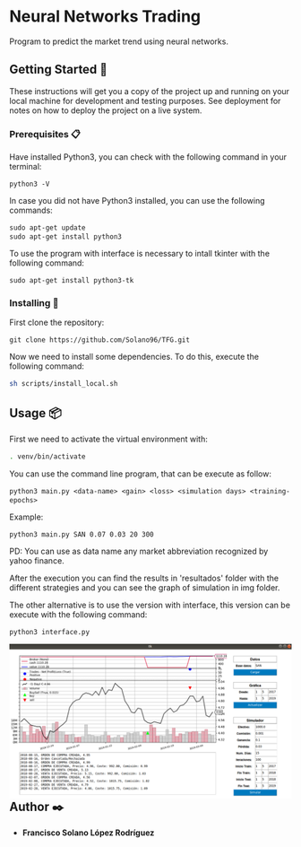 # Neural Networks Trading

Program to predict the market trend using neural networks.

## Getting Started 🚀

These instructions will get you a copy of the project up and running on your local machine for development and testing purposes. See deployment for notes on how to deploy the project on a live system.

### Prerequisites 📋

Have installed Python3, you can check with the following command in your terminal:

```
python3 -V
```

In case you did not have Python3 installed, you can use the following commands:

```
sudo apt-get update
sudo apt-get install python3
```

To use the program with interface is necessary to intall tkinter with the following command:
```
sudo apt-get install python3-tk
```

### Installing 🔧

First clone the repository:
```
git clone https://github.com/Solano96/TFG.git
```

Now we need to install some dependencies. To do this, execute the following command:

```bash
sh scripts/install_local.sh
```

## Usage 📦

First we need to activate the virtual environment with:

```bash
. venv/bin/activate
```

You can use the command line program, that can be execute as follow:

```
python3 main.py <data-name> <gain> <loss> <simulation days> <training-epochs>
```

Example:

```
python3 main.py SAN 0.07 0.03 20 300
```

PD: You can use as data name any market abbreviation recognized by yahoo finance.

After the execution you can find the results in 'resultados' folder with the different strategies and you can see the graph of simulation in img folder.

The other alternative is to use the version with interface, this version can be execute with the following command:

```
python3 interface.py
```

<img src="img/interfaz.png"
     style="float: left; margin-right: 10px;" />

## Author ✒️

* **Francisco Solano López Rodríguez**

